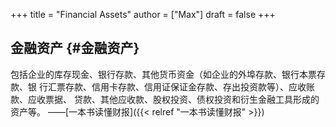 +++
title = "Financial Assets"
author = ["Max"]
draft = false
+++

## 金融资产 {#金融资产}

包括企业的库存现金、银行存款、其他货币资金（如企业的外埠存款、银行本票存款、银
行汇票存款、信用卡存款、信用证保证金存款、存出投资款等）、应收账款、应收票据、
贷款、其他应收款、股权投资、债权投资和衍生金融工具形成的资产等。
——[一本书读懂财报]({{< relref "一本书读懂财报" >}})
